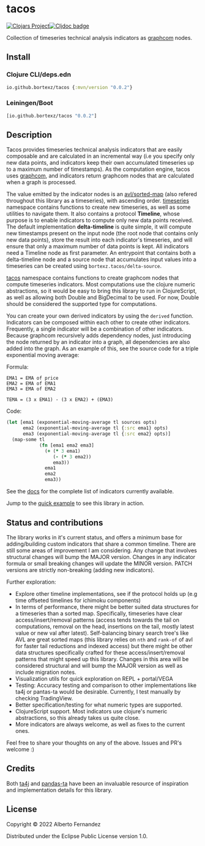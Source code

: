 # tacos
[![Clojars Project](https://img.shields.io/clojars/v/io.github.bortexz/tacos.svg)](https://clojars.org/io.github.bortexz/tacos)[![Cljdoc badge](https://cljdoc.org/badge/io.github.bortexz/tacos)](https://cljdoc.org/d/io.github.bortexz/tacos)

Collection of timeseries technical analysis indicators as [graphcom](https://github.com/bortexz/graphcom) nodes.

## Install

### Clojure CLI/deps.edn
```clojure
io.github.bortexz/tacos {:mvn/version "0.0.2"}
```

### Leiningen/Boot
```clojure
[io.github.bortexz/tacos "0.0.2"]
```

## Description

Tacos provides timeseries technical analysis indicators that are easily composable and are calculated in an incremental way (i.e you specify only new data points, and indicators keep their own accumulated timeseries up to a maximum number of timestamps). As the computation engine, tacos uses [graphcom](https://github.com/bortexz/graphcom), and indicators return graphcom nodes that are calculated when a graph is processed.

The value emitted by the indicator nodes is an [avl/sorted-map](https://github.com/clojure/data.avl) (also refered throughout this library as a timeseries), with ascending order. [timeseries](./src/bortexz/tacos/timeseries.clj) namespace contains functions to create new timeseries, as well as some utilities to navigate them. It also contains a protocol **Timeline**, whose purpose is to enable indicators to compute only new data points received. The default implementation **delta-timeline** is quite simple, it will compute new timestamps present on the input node (the root node that contains only new data points), store the result into each indicator's timeseries, and will ensure that only a maximum number of data points is kept. All indicators need a Timeline node as first parameter. An entrypoint that contains both a delta-timeline node and a source node that accumulates input values into a timeseries can be created using `bortexz.tacos/delta-source`.

[tacos](./src/bortexz/tacos.clj) namespace contains functions to create graphcom nodes that compute timeseries indicators. Most computations use the clojure numeric abstractions, so it would be easy to bring this library to run in ClojureScript, as well as allowing both Double and BigDecimal to be used. For now, Double should be considered the supported type for computations.

You can create your own derived indicators by using the `derived` function. Indicators can be composed within each other to create other indicators. Frequently, a single indicator will be a combination of other indicators. Because graphcom recursively adds dependency nodes, just introducing the node returned by an indicator into a graph, all dependencies are also added into the graph. As an example of this, see the source code for a triple exponential moving average:

Formula:
```
EMA1 = EMA of price
EMA2 = EMA of EMA1
EMA3 = EMA of EMA2

TEMA = (3 x EMA1) - (3 x EMA2) + (EMA3)
```

Code:
```clojure
(let [ema1 (exponential-moving-average tl sources opts)
      ema2 (exponential-moving-average tl {:src ema1} opts)
      ema3 (exponential-moving-average tl {:src ema2} opts)]
  (map-some tl
            (fn [ema1 ema2 ema3]
              (+ (* 3 ema1)
                 (- (* 3 ema2))
                 ema3))
              ema1
              ema2
              ema3))
```

See the [docs](https://cljdoc.org/d/io.github.bortexz/tacos) for the complete list of indicators currently available.

Jump to the [quick example](./examples/quick_example.clj) to see this library in action.

## Status and contributions

The library works in it's current status, and offers a minimum base for adding/building custom indicators that share a common timeline. There are still some areas of improvement I am considering. Any change that involves structural changes will bump the MAJOR version. Changes in any indicator formula or small breaking changes will update the MINOR version. PATCH versions are strictly non-breaking (adding new indicators).

Further exploration:
- Explore other timeline implementations, see if the protocol holds up (e.g time offseted timelines for ichimoku components)
- In terms of performance, there might be better suited data structures for a timeseries than a sorted map. Specifically, timeseries have clear access/insert/removal patterns (access tends towards the tail on computations, removal on the head, insertions on the tail, mostly latest value or new val after latest). Self-balancing binary search tree's like AVL are great sorted maps (this library relies on `nth` and `rank-of` of avl for faster tail reductions and indexed access) but there might be other data structures specifically crafted for these access/insert/removal patterns that might speed up this library. Changes in this area will be considered structural and will bump the MAJOR version as well as include migration notes.
- Visualization utils for quick exploration on REPL + portal/VEGA
- Testing: Accuracy testing and comparison to other implementations like ta4j or pantas-ta would be desirable. Currently, I test manually by checking TradingView.
- Better specification/testing for what numeric types are supported.
- ClojureScript support. Most indicators use clojure's numeric abstractions, so this already takes us quite close.
- More indicators are always welcome, as well as fixes to the current ones.

Feel free to share your thoughts on any of the above. Issues and PR's welcome :)

## Credits

Both [ta4j](https://github.com/ta4j/ta4j) and [pandas-ta](https://github.com/twopirllc/pandas-ta) have been an invaluable resource of inspiration and implementation details for this library.

## License

Copyright © 2022 Alberto Fernandez

Distributed under the Eclipse Public License version 1.0.
